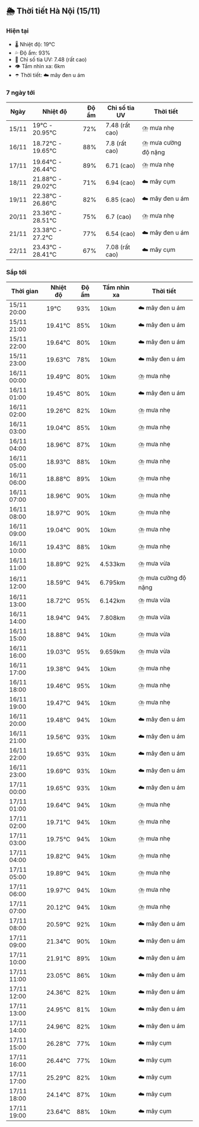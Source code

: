 ## 🌦️ Thời tiết Hà Nội (15/11)

### Hiện tại

- 🌡️ Nhiệt độ: 19℃
- 💦 Độ ẩm: 93%
- 🌟 Chỉ số tia UV: 7.48 (rất cao)
- 👁️ Tầm nhìn xa: 6km
- ☂️ Thời tiết: ☁️ mây đen u ám

### 7 ngày tới

| Ngày | Nhiệt độ | Độ ẩm | Chỉ số tia UV | Thời tiết |
| --- | --- | --- | --- | --- |
| 15/11 | 19℃ - 20.95℃ | 72% | 7.48 (rất cao) | ⛈️ mưa nhẹ |
| 16/11 | 18.72℃ - 19.65℃ | 88% | 7.8 (rất cao) | ⛈️ mưa cường độ nặng |
| 17/11 | 19.64℃ - 26.44℃ | 89% | 6.71 (cao) | ⛈️ mưa nhẹ |
| 18/11 | 21.88℃ - 29.02℃ | 71% | 6.94 (cao) | ☁️ mây cụm |
| 19/11 | 22.38℃ - 26.86℃ | 82% | 6.85 (cao) | ☁️ mây đen u ám |
| 20/11 | 23.36℃ - 28.51℃ | 75% | 6.7 (cao) | ⛈️ mưa nhẹ |
| 21/11 | 23.38℃ - 27.2℃ | 77% | 6.54 (cao) | ☁️ mây đen u ám |
| 22/11 | 23.43℃ - 28.41℃ | 67% | 7.08 (rất cao) | ☁️ mây cụm |

### Sắp tới

| Thời gian | Nhiệt độ | Độ ẩm | Tầm nhìn xa | Thời tiết |
| --- | --- | --- | --- | --- |
| 15/11 20:00 | 19℃ | 93% | 10km | ☁️ mây đen u ám |
| 15/11 21:00 | 19.41℃ | 85% | 10km | ☁️ mây đen u ám |
| 15/11 22:00 | 19.64℃ | 80% | 10km | ☁️ mây đen u ám |
| 15/11 23:00 | 19.63℃ | 78% | 10km | ☁️ mây đen u ám |
| 16/11 00:00 | 19.49℃ | 80% | 10km | ⛈️ mưa nhẹ |
| 16/11 01:00 | 19.45℃ | 80% | 10km | ☁️ mây đen u ám |
| 16/11 02:00 | 19.26℃ | 82% | 10km | ⛈️ mưa nhẹ |
| 16/11 03:00 | 19.04℃ | 85% | 10km | ⛈️ mưa nhẹ |
| 16/11 04:00 | 18.96℃ | 87% | 10km | ⛈️ mưa nhẹ |
| 16/11 05:00 | 18.93℃ | 88% | 10km | ⛈️ mưa nhẹ |
| 16/11 06:00 | 18.88℃ | 89% | 10km | ⛈️ mưa nhẹ |
| 16/11 07:00 | 18.96℃ | 90% | 10km | ⛈️ mưa nhẹ |
| 16/11 08:00 | 18.97℃ | 90% | 10km | ⛈️ mưa nhẹ |
| 16/11 09:00 | 19.04℃ | 90% | 10km | ⛈️ mưa nhẹ |
| 16/11 10:00 | 19.43℃ | 88% | 10km | ⛈️ mưa nhẹ |
| 16/11 11:00 | 18.89℃ | 92% | 4.533km | ⛈️ mưa vừa |
| 16/11 12:00 | 18.59℃ | 94% | 6.795km | ⛈️ mưa cường độ nặng |
| 16/11 13:00 | 18.72℃ | 95% | 6.142km | ⛈️ mưa vừa |
| 16/11 14:00 | 18.94℃ | 94% | 7.808km | ⛈️ mưa vừa |
| 16/11 15:00 | 18.88℃ | 94% | 10km | ⛈️ mưa vừa |
| 16/11 16:00 | 19.03℃ | 95% | 9.659km | ⛈️ mưa vừa |
| 16/11 17:00 | 19.38℃ | 94% | 10km | ⛈️ mưa nhẹ |
| 16/11 18:00 | 19.46℃ | 95% | 10km | ⛈️ mưa nhẹ |
| 16/11 19:00 | 19.47℃ | 94% | 10km | ⛈️ mưa nhẹ |
| 16/11 20:00 | 19.48℃ | 94% | 10km | ☁️ mây đen u ám |
| 16/11 21:00 | 19.56℃ | 93% | 10km | ☁️ mây đen u ám |
| 16/11 22:00 | 19.65℃ | 93% | 10km | ☁️ mây đen u ám |
| 16/11 23:00 | 19.69℃ | 93% | 10km | ☁️ mây đen u ám |
| 17/11 00:00 | 19.65℃ | 93% | 10km | ☁️ mây đen u ám |
| 17/11 01:00 | 19.64℃ | 94% | 10km | ⛈️ mưa nhẹ |
| 17/11 02:00 | 19.71℃ | 94% | 10km | ⛈️ mưa nhẹ |
| 17/11 03:00 | 19.75℃ | 94% | 10km | ⛈️ mưa nhẹ |
| 17/11 04:00 | 19.82℃ | 94% | 10km | ⛈️ mưa nhẹ |
| 17/11 05:00 | 19.89℃ | 94% | 10km | ⛈️ mưa nhẹ |
| 17/11 06:00 | 19.97℃ | 94% | 10km | ⛈️ mưa nhẹ |
| 17/11 07:00 | 20.12℃ | 94% | 10km | ⛈️ mưa nhẹ |
| 17/11 08:00 | 20.59℃ | 92% | 10km | ☁️ mây đen u ám |
| 17/11 09:00 | 21.34℃ | 90% | 10km | ☁️ mây đen u ám |
| 17/11 10:00 | 21.91℃ | 89% | 10km | ☁️ mây đen u ám |
| 17/11 11:00 | 23.05℃ | 86% | 10km | ☁️ mây đen u ám |
| 17/11 12:00 | 24.36℃ | 82% | 10km | ☁️ mây đen u ám |
| 17/11 13:00 | 24.95℃ | 81% | 10km | ☁️ mây đen u ám |
| 17/11 14:00 | 24.96℃ | 82% | 10km | ☁️ mây đen u ám |
| 17/11 15:00 | 26.28℃ | 77% | 10km | ☁️ mây cụm |
| 17/11 16:00 | 26.44℃ | 77% | 10km | ☁️ mây cụm |
| 17/11 17:00 | 25.29℃ | 82% | 10km | ☁️ mây cụm |
| 17/11 18:00 | 24.14℃ | 87% | 10km | ☁️ mây cụm |
| 17/11 19:00 | 23.64℃ | 88% | 10km | ☁️ mây cụm |
